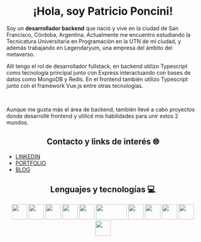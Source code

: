 <h1 align="center">¡Hola, soy Patricio Poncini!</h1>
Soy un <b>desarrollador backend</b> que nació y vive en la ciudad de San Francisco, Córdoba, Argentina. Actualmente me encuentro estudiando la Tecnicatura Universitaria en Programación en la UTN de mi ciudad, y además trabajando en Legendaryum, una empresa del ámbito del metaverso. 

Allí tengo el rol de desarrollador fullstack, en backend utilizo Typescript como tecnología principal junto con Express interactuando con bases de datos como MongoDB y Redis. En el frontend también utilizo Typescript junto con el framework Vue.js entre otras tecnologías.

</br>

Aunque me gusta más el área de backend, también llevé a cabo proyectos donde desarrollé frontend y utilicé mis habilidades para unir estos 2 mundos.
</br>

<h2 align="center">Contacto y links de interés 🌐</h2>

- [LINKEDIN](https://www.linkedin.com/in/patricio-poncini/)
- [PORTFOLIO](https://patricio-poncini-page.netlify.app/)
- [BLOG](https://tripa-tech.vercel.app/)
<h2 align="center">Lenguajes y tecnologías 💻</h2>
<p align="center">
    <img src="https://upload.wikimedia.org/wikipedia/commons/4/4c/Typescript_logo_2020.svg" width="40" height="40"></img>
    <img src="https://upload.wikimedia.org/wikipedia/commons/thumb/9/99/Unofficial_JavaScript_logo_2.svg/320px-Unofficial_JavaScript_logo_2.svg.png" width="40" height="40"></img>
    <img src="https://images.g2crowd.com/uploads/product/image/large_detail/large_detail_f0b606abb6d19089febc9faeeba5bc05/nodejs-development-services.png" width="40" height="40"></img>
    <img src="https://encrypted-tbn0.gstatic.com/images?q=tbn:ANd9GcQLA972a1NXwGHTIpgjxpRdu1DD5te1evggDgjNvM_FcbtGxaPYrHbV27RNzJSA_ZhrY28&usqp=CAU" width="40" height="40"></img>
    <img src="https://upload.wikimedia.org/wikipedia/commons/thumb/9/95/Vue.js_Logo_2.svg/1200px-Vue.js_Logo_2.svg.png" width="40" height="40"></img>
    <img src="https://d1.awsstatic.com/asset-repository/products/amazon-rds/1024px-MySQL.ff87215b43fd7292af172e2a5d9b844217262571.png" width="80" height="40"></img>
    <img src="https://miro.medium.com/v2/resize:fit:512/1*doAg1_fMQKWFoub-6gwUiQ.png" width="40" height="40"></img>
    <img src="https://www.macformazione.com/wp-content/uploads/2022/04/Corso-Programmazione-C-Sharp.webp" width="40" height="40"></img>
    <img src="https://icones.pro/wp-content/uploads/2021/06/symbole-github-violet.png" width="40" height="40"></img>
    <img src="https://static-00.iconduck.com/assets.00/redis-plain-icon-2048x1748-fmvimw1g.png" width="40" height="40"></img>
    <img src="https://upload.wikimedia.org/wikipedia/commons/thumb/9/96/Socket-io.svg/2048px-Socket-io.svg.png" width="40" height="40"></img>
</p>
